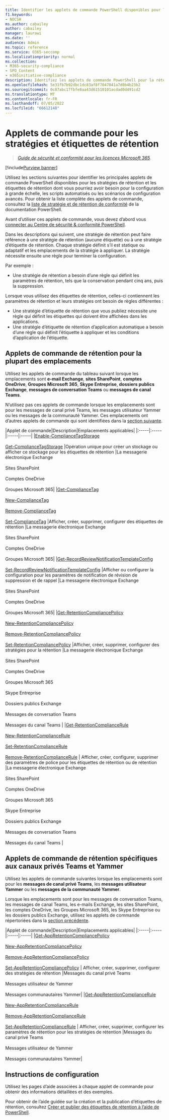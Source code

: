```yaml
---
title: Identifier les applets de commande PowerShell disponibles pour la rétention
f1.keywords:
- NOCSH
ms.author: cabailey
author: cabailey
manager: laurawi
ms.date: ''
audience: Admin
ms.topic: reference
ms.service: O365-seccomp
ms.localizationpriority: normal
ms.collection:
- M365-security-compliance
- SPO_Content
- m365initiative-compliance
description: Identifiez les applets de commande PowerShell pour la rétention qui prennent en charge la configuration à grande échelle, l’automatisation ou qui peuvent être nécessaires pour les scénarios de configuration avancés.
ms.openlocfilehash: 5e31fb7b92dbc1dc83af8f7047041a7d0b4b23b2
ms.sourcegitcommit: 0c87abc17fbfe8aa43d61510101acdad0d491cd2
ms.translationtype: MT
ms.contentlocale: fr-FR
ms.lasthandoff: 07/05/2022
ms.locfileid: "66612148"
---
```

# <a name="powershell-cmdlets-for-retention-policies-and-retention-labels"></a>Applets de commande pour les stratégies et étiquettes de rétention

>*[Guide de sécurité et conformité pour les licences Microsoft 365](/office365/servicedescriptions/microsoft-365-service-descriptions/microsoft-365-tenantlevel-services-licensing-guidance/microsoft-365-security-compliance-licensing-guidance).*

[!include[Purview banner](../includes/purview-rebrand-banner.md)]

Utilisez les sections suivantes pour identifier les principales applets de commande PowerShell disponibles pour les stratégies de rétention et les étiquettes de rétention dont vous pourriez avoir besoin pour la configuration à grande échelle, les scripts automatisés ou les scénarios de configuration avancés. Pour obtenir la liste complète des applets de commande, consultez la [liste de stratégie et de rétention de conformité](/powershell/module/exchange#policy-and-compliance-retention) de la documentation PowerShell.

Avant d’utiliser ces applets de commande, vous devez d’abord vous [connecter au Centre de sécurité & conformité PowerShell](/powershell/exchange/connect-to-scc-powershell).

Dans les descriptions qui suivent, une stratégie de rétention peut faire référence à une stratégie de rétention (aucune étiquette) ou à une stratégie d’étiquette de rétention. Chaque stratégie définit s’il est statique ou adaptatif et les emplacements de la stratégie à appliquer. La stratégie nécessite ensuite une règle pour terminer la configuration.

Par exemple :
- Une stratégie de rétention a besoin d’une règle qui définit les paramètres de rétention, tels que la conservation pendant cinq ans, puis la suppression.

Lorsque vous utilisez des étiquettes de rétention, celles-ci contiennent les paramètres de rétention et leurs stratégies ont besoin de règles différentes :
- Une stratégie d’étiquette de rétention que vous publiez nécessite une règle qui définit les étiquettes qui doivent être affichées dans les applications.
- Une stratégie d’étiquette de rétention d’application automatique a besoin d’une règle qui définit l’étiquette à appliquer et les conditions d’application de l’étiquette.

## <a name="retention-cmdlets-for-most-locations"></a>Applets de commande de rétention pour la plupart des emplacements

Utilisez les applets de commande du tableau suivant lorsque les emplacements sont **e-mail Exchange**, **sites SharePoint**, **comptes OneDrive**, **Groupes Microsoft 365**, **Skype Entreprise**, **dossiers publics Exchange**, **messages de conversation Teams** ou **messages de canal Teams**.

N’utilisez pas ces applets de commande lorsque les emplacements sont pour les messages de canal privé Teams, les messages utilisateur Yammer ou les messages de la communauté Yammer. Ces emplacements ont d’autres applets de commande qui sont identifiées dans la [section suivante](#retention-cmdlets-specific-to-teams-private-channels-and-yammer).

|Applet de commande|Description|Emplacements applicables|
|:-----|:-----|:-----|:-----|
|[Enable-ComplianceTagStorage](/powershell/module/exchange/enable-compliancetagstorage) <br /><br /> [Get-ComplianceTagStorage](/powershell/module/exchange/enable-compliancetagstorage) |Opération unique pour créer un stockage ou afficher ce stockage pour les étiquettes de rétention |La messagerie électronique Exchange <br /><br />Sites SharePoint <br /><br /> Comptes OneDrive <br /><br /> Groupes Microsoft 365|
|[Get-ComplianceTag](/powershell/module/exchange/get-compliancetag)<br /><br> [New-ComplianceTag](/powershell/module/exchange/new-compliancetag) <br /><br> [Remove-ComplianceTag](/powershell/module/exchange/remove-compliancetag) <br /><br> [Set-ComplianceTag](/powershell/module/exchange/set-compliancetag) |Afficher, créer, supprimer, configurer des étiquettes de rétention |La messagerie électronique Exchange <br /><br /> Sites SharePoint <br /><br /> Comptes OneDrive<br /><br /> Groupes Microsoft 365|
|[Get-RecordReviewNotificationTemplateConfig](/powershell/module/exchange/get-recordreviewnotificationtemplateconfig) <br /><br /> [Set-RecordReviewNotificationTemplateConfig](/powershell/module/exchange/remove-retentioncompliancepolicy)  |Afficher ou configurer la configuration pour les paramètres de notification de révision de suppression et de rappel |La messagerie électronique Exchange <br /><br /> Sites SharePoint <br /><br /> Comptes OneDrive <br /><br /> Groupes Microsoft 365|
|[Get-RetentionCompliancePolicy](/powershell/module/exchange/get-retentioncompliancepolicy) <br /><br /> [New-RetentionCompliancePolicy](/powershell/module/exchange/new-retentioncompliancepolicy) <br /><br /> [Remove-RetentionCompliancePolicy](/powershell/module/exchange/remove-retentioncompliancepolicy) <br /><br /> [Set-RetentionCompliancePolicy](/powershell/module/exchange/set-retentioncompliancepolicy) |Afficher, créer, supprimer, configurer des stratégies pour la rétention |La messagerie électronique Exchange <br /><br /> Sites SharePoint <br /><br /> Comptes OneDrive<br /><br /> Groupes Microsoft 365 <br /><br /> Skype Entreprise <br /><br /> Dossiers publics Exchange <br /><br /> Messages de conversation Teams <br /><br /> Messages du canal Teams |
|[Get-RetentionComplianceRule](/powershell/module/exchange/get-retentioncompliancepolicy) <br /><br /> [New-RetentionComplianceRule](/powershell/module/exchange/get-retentioncompliancepolicy) <br /><br /> [Set-RetentionComplianceRule](/powershell/module/exchange/set-retentioncompliancerule) <br /><br /> [Remove-RetentionComplianceRule](/powershell/module/exchange/remove-retentioncompliancerule)  | Afficher, créer, configurer, supprimer des paramètres de police pour les étiquettes de rétention ou de rétention |La messagerie électronique Exchange <br /><br /> Sites SharePoint <br /><br /> Comptes OneDrive <br /><br /> Groupes Microsoft 365 <br /><br /> Skype Entreprise <br /><br /> Dossiers publics Exchange <br /><br /> Messages de conversation Teams <br /><br /> Messages du canal Teams |

## <a name="retention-cmdlets-specific-to-teams-private-channels-and-yammer"></a>Applets de commande de rétention spécifiques aux canaux privés Teams et Yammer

Utilisez les applets de commande suivantes lorsque les emplacements sont pour les **messages de canal privé Teams**, les **messages utilisateur Yammer** ou les **messages de la communauté Yammer**.

Lorsque les emplacements sont pour les messages de conversation Teams, les messages de canal Teams, les e-mails Exchange, les sites SharePoint, les comptes OneDrive, les Groupes Microsoft 365, les Skype Entreprise ou les dossiers publics Exchange, utilisez les applets de commande répertoriées dans la [section précédente](#retention-cmdlets-for-most-locations).

|Applet de commande|Description|Emplacements applicables|
|:-----|:-----|:-----|:-----|
|[Get-AppRetentionCompliancePolicy](/powershell/module/exchange/get-appretentioncompliancepolicy) <br /><br> [New-AppRetentionCompliancePolicy](/powershell/module/exchange/new-appretentioncompliancepolicy) <br /><br> [Remove-AppRetentionCompliancePolicy](/powershell/module/exchange/remove-appretentioncompliancepolicy) <br /><br> [Set-AppRetentionCompliancePolicy](/powershell/module/exchange/remove-appretentioncompliancepolicy) | Afficher, créer, supprimer, configurer des stratégies de rétention |Messages du canal privé Teams <br /><br /> Messages utilisateur de Yammer <br /><br /> Messages communautaires Yammer|
|[Get-AppRetentionComplianceRule](/powershell/module/exchange/get-appretentioncompliancerule) <br /><br /> [New-AppRetentionComplianceRule](/powershell/module/exchange/new-appretentioncompliancerule) <br /><br /> [Remove-AppRetentionComplianceRule](/powershell/module/exchange/remove-appretentioncompliancerule) <br /><br /> [Set-AppRetentionComplianceRule](/powershell/module/exchange/remove-appretentioncompliancerule) | Afficher, créer, supprimer, configurer les paramètres de rétention pour les stratégies de rétention |Messages du canal privé Teams <br /><br /> Messages utilisateur de Yammer <br /><br /> Messages communautaires Yammer|

## <a name="configuration-guidance"></a>Instructions de configuration

Utilisez les pages d’aide associées à chaque applet de commande pour obtenir des informations détaillées et des exemples.

Pour obtenir de l’aide guidée sur la création et la publication d’étiquettes de rétention, consultez [Créer et publier des étiquettes de rétention à l’aide de PowerShell](bulk-create-publish-labels-using-powershell.md).